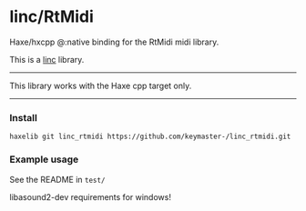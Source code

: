 # linc/RtMidi
Haxe/hxcpp @:native binding for the RtMidi midi library.

This is a [linc](http://snowkit.github.io/linc/) library.

---

This library works with the Haxe cpp target only.

---

### Install

`haxelib git linc_rtmidi https://github.com/keymaster-/linc_rtmidi.git`

### Example usage

See the README in `test/`

libasound2-dev requirements for windows!